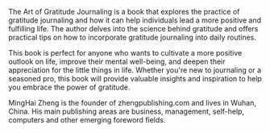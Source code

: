 

The Art of Gratitude Journaling is a book that explores the practice of gratitude journaling and how it can help individuals lead a more positive and fulfilling life. The author delves into the science behind gratitude and offers practical tips on how to incorporate gratitude journaling into daily routines.

This book is perfect for anyone who wants to cultivate a more positive outlook on life, improve their mental well-being, and deepen their appreciation for the little things in life. Whether you're new to journaling or a seasoned pro, this book will provide valuable insights and inspiration to help you embrace the power of gratitude.

MingHai Zheng is the founder of zhengpublishing.com and lives in Wuhan, China. His main publishing areas are business, management, self-help, computers and other emerging foreword fields.
